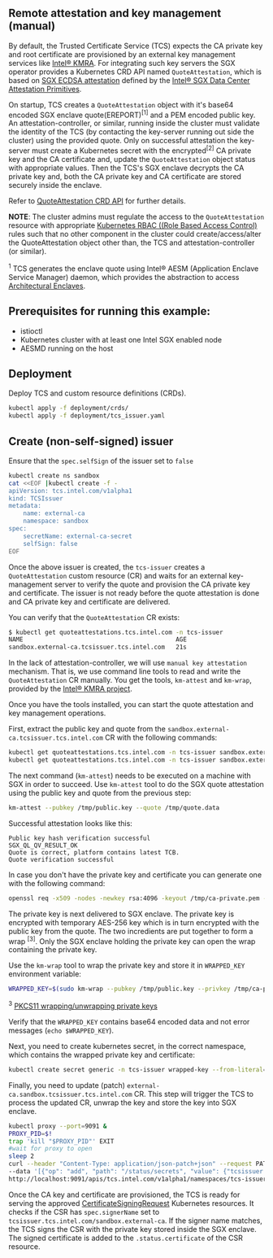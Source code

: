 
## Remote attestation and key management (manual)

By default, the Trusted Certificate Service (TCS) expects the CA private key and root certificate are provisioned by an external key management services like [Intel® KMRA](https://01.org/key-management-reference-application-kmra). For integrating such key servers the SGX operator provides a Kubernetes CRD API named `QuoteAttestation`, which is based on [SGX ECDSA attestation](https://www.intel.com/content/www/us/en/developer/articles/technical/quote-verification-attestation-with-intel-sgx-dcap.html) defined by the [Intel® SGX Data Center Attestation Primitives](https://github.com/intel/SGXDataCenterAttestationPrimitives).

On startup, TCS creates a `QuoteAttestation` object with it's base64 encoded SGX enclave quote(EREPORT)<sup>[1]</sup> and a PEM encoded public key. An attestation-controller, or similar, running inside the cluster must validate the identity of the TCS (by contacting the key-server running out side the cluster) using the provided quote. Only on successful attestation the key-server must create a Kubernetes secret with the encrypted<sup>[2]</sup> CA private key and the CA certificate and, update the `QuoteAttestation` object status with appropriate values. Then the TCS's SGX enclave decrypts the CA private key and, both the CA private key and CA certificate are stored securely inside the enclave.

Refer to [QuoteAttestation CRD API](./docs/quote-attestation-api.md) for further details.

**NOTE**: The cluster admins must regulate the access to the `QuoteAttestation` resource with appropriate [Kubernetes RBAC ((Role Based Access Control)](https://kubernetes.io/docs/reference/access-authn-authz/rbac/) rules such that no other component in the cluster could create/access/alter the QuoteAttestation object other than, the TCS and attestation-controller (or similar).

<sup>1</sup> TCS generates the enclave quote using Intel® AESM (Application Enclave Service Manager) daemon, which provides the abstraction to access [Architectural Enclaves](https://github.com/intel/linux-sgx/tree/master/psw/ae).

## Prerequisites for running this example:

  - istioctl
  - Kubernetes cluster with at least one Intel SGX enabled node
  - AESMD running on the host 

## Deployment

Deploy TCS and custom resource definitions (CRDs).

```sh
kubectl apply -f deployment/crds/
kubectl apply -f deployment/tcs_issuer.yaml
```
## Create (non-self-signed) issuer

Ensure that the `spec.selfSign` of the issuer set to `false`

```sh
kubectl create ns sandbox
cat <<EOF |kubectl create -f -
apiVersion: tcs.intel.com/v1alpha1
kind: TCSIssuer
metadata:
    name: external-ca
    namespace: sandbox
spec:
    secretName: external-ca-secret
    selfSign: false
EOF
```

Once the above issuer is created, the `tcs-issuer` creates a
 `QuoteAttestation` custom resource (CR) and waits for an
external key-management server to verify the quote and provision
the CA private key and certificate. The issuer is not ready before the quote attestation is done and CA private key and certificate are delivered.

You can verify that the `QuoteAttestation` CR exists:

```sh
$ kubectl get quoteattestations.tcs.intel.com -n tcs-issuer
NAME                                          AGE
sandbox.external-ca.tcsissuer.tcs.intel.com   21s
```

In the lack of attestation-controller, we will use `manual key attestation` mechanism. That is, we use command line tools to read and write the `QuoteAttestation` CR manually. You get the tools, `km-attest` and `km-wrap`, provided by the
[Intel® KMRA project](https://01.org/key-management-reference-application-kmra).

Once you have the tools installed, you can start the quote attestation and key management operations.

First, extract the public key and quote from the `sandbox.external-ca.tcsissuer.tcs.intel.com` CR with the following commands:

```sh
kubectl get quoteattestations.tcs.intel.com -n tcs-issuer sandbox.external-ca.tcsissuer.tcs.intel.com -o jsonpath='{.spec.publicKey}' | base64 -d > /tmp/public.key
kubectl get quoteattestations.tcs.intel.com -n tcs-issuer sandbox.external-ca.tcsissuer.tcs.intel.com -o jsonpath='{.spec.quote}' | base64 -d > /tmp/quote.data
```

The next command (`km-attest`) needs to be executed on a machine with SGX in order to succeed.
Use `km-attest` tool to do the SGX quote attestation using the public key and quote from the
previous step:

```sh
km-attest --pubkey /tmp/public.key --quote /tmp/quote.data
````

Successful attestation looks like this:

```console
Public key hash verification successful
SGX_QL_QV_RESULT_OK
Quote is correct, platform contains latest TCB.
Quote verification successful
```

In case you don't have the private key and certificate you can generate one with the following command:

```sh
openssl req -x509 -nodes -newkey rsa:4096 -keyout /tmp/ca-private.pem -out /tmp/ca-cert.pem -sha256 -days 365 -subj '/CN=SGX.intel.com'
```

The private key is next delivered to SGX enclave. The private key is encrypted with temporary AES-256 key which is in turn encrypted with the public key from the quote. The two incredients are put together to form a wrap <sup>[3]</sup>. Only the SGX enclave holding the private key can open the wrap containing the private key.

Use the `km-wrap` tool to wrap the private key and store it in `WRAPPED_KEY` environment variable:

```sh
WRAPPED_KEY=$(sudo km-wrap --pubkey /tmp/public.key --privkey /tmp/ca-private.pem --pin 123456789 --token SgxOperator --module /usr/lib/x86_64-linux-gnu/softhsm/libsofthsm2.so)
```
<sup>3</sup> [PKCS11 wrapping/unwrapping private keys](http://docs.oasis-open.org/pkcs11/pkcs11-curr/v2.40/csprd02/pkcs11-curr-v2.40-csprd02.html#_Toc387327798)

Verify that the `WRAPPED_KEY` contains base64 encoded data and not error messages (`echo $WRAPPED_KEY`).

Next, you need to create kubernetes secret, in the correct namespace, which contains the wrapped private key and certificate:

```sh
kubectl create secret generic -n tcs-issuer wrapped-key --from-literal=tls.key=${WRAPPED_KEY} --from-literal=tls.crt=$(base64 -w 0 < /tmp/ca-cert.pem)
```

Finally, you need to update (patch) `external-ca.sandbox.tcsissuer.tcs.intel.com` CR. This step will trigger the TCS to process the updated CR, unwrap the key and store the key into SGX enclave.

```sh
kubectl proxy --port=9091 &
PROXY_PID=$!
trap 'kill "$PROXY_PID"' EXIT
#wait for proxy to open
sleep 2
curl --header "Content-Type: application/json-patch+json" --request PATCH \
--data '[{"op": "add", "path": "/status/secrets", "value": {"tcsissuer.tcs.intel.com/sandbox.external-ca": {"secretName": "wrapped-key", "secretType": "KMRA"}}}, {"op": "add", "path": "/status/conditions/-", "value": {"type": "CASecretReady", "status": "true", "reason": "AttestationControllerReconcile", "message": "Quote verification success"}}]' \
http://localhost:9091/apis/tcs.intel.com/v1alpha1/namespaces/tcs-issuer/quoteattestations/sandbox.external-ca.tcsissuer.tcs.intel.com/status
```

Once the CA key and certificate are provisioned, the TCS is ready for serving the approved
[CertificateSigningRequest](https://kubernetes.io/docs/tasks/tls/managing-tls-in-a-cluster/#create-a-certificate-signing-request-object-to-send-to-the-kubernetes-api) Kubernetes
resources. It checks if the CSR has `spec.signerName` set to `tcsissuer.tcs.intel.com/sandbox.external-ca`. If the signer name matches, the TCS signs the CSR with the private key stored inside the SGX enclave. The signed certificate is added to the `.status.certificate` of the CSR resource.
